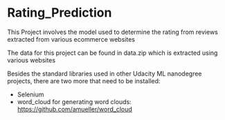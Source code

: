 # Rating_Prediction
This Project involves the model used to determine the rating from reviews extracted from various ecommerce websites

The data for this project can be found in data.zip which is extracted using various websites

Besides the standard libraries used in other Udacity ML nanodegree projects, there are two more that need to be installed:
  - Selenium
  - word_cloud for generating word clouds: https://github.com/amueller/word_cloud
